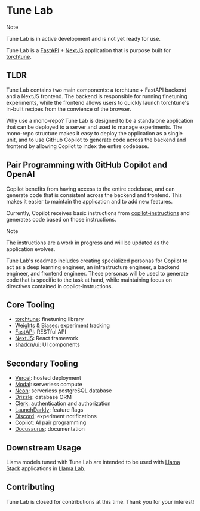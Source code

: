 # Tune Lab

> [!NOTE]
> Tune Lab is in active development and is not yet ready for use.

Tune Lab is a [FastAPI](https://fastapi.tiangolo.com) + [NextJS](https://nextjs.org) application that is purpose built for [torchtune](https://github.com/pytorch/torchtune).

## TLDR

Tune Lab contains two main components: a torchtune + FastAPI backend and a NextJS frontend. The backend is responsible for running finetuning experiments, while the frontend allows users to quickly launch torchtune's in-built recipes from the convience of the browser.

Why use a mono-repo? Tune Lab is designed to be a standalone application that can be deployed to a server and used to manage experiments. The mono-repo structure makes it easy to deploy the application as a single unit, and to use GitHub Copilot to generate code across the backend and frontend by allowing Copilot to index the entire codebase.

## Pair Programming with GitHub Copilot and OpenAI 

Copilot benefits from having access to the entire codebase, and can generate code that is consistent across the backend and frontend. This makes it easier to maintain the application and to add new features.

Currently, Copilot receives basic instructions from [copilot-instructions](.github/copilot-instructions.md) and generates code based on those instructions. 

> [!NOTE]
> The instructions are a work in progress and will be updated as the application evolves.

Tune Lab's roadmap includes creating specialized personas for Copilot to act as a deep learning engineer, an infrastructure engineer, a backend engineer, and frontend engineer. These personas will be used to generate code that is specific to the task at hand, while maintaining focus on directives contained in copilot-instructions. 

## Core Tooling

- [torchtune](https://pytorch.org/torchtune/stable/index.html): finetuning library
- [Weights & Biases](https://wandb.ai): experiment tracking
- [FastAPI](https://fastapi.tiangolo.com): RESTful API
- [NextJS](https://nextjs.org): React framework
- [shadcn/ui](https://ui.shadcn.com): UI components

## Secondary Tooling

- [Vercel](https://vercel.com): hosted deployment
- [Modal](https://modal.com): serverless compute
- [Neon](https://neon.tech/home): serverless postgreSQL database
- [Drizzle](https://orm.drizzle.team): database ORM
- [Clerk](https://clerk.com): authentication and authorization
- [LaunchDarkly](https://launchdarkly.com): feature flags
- [Discord](https://discord.com): experiment notifications
- [Copilot](https://github.com/features/copilot): AI pair programming
- [Docusaurus](https://docusaurus.io): documentation


## Downstream Usage

Llama models tuned with Tune Lab are intended to be used with [Llama Stack](https://github.com/meta-llama/llama-stack) applications in [Llama Lab](https://github.com/theosis-ai/llama-lab).

## Contributing

Tune Lab is closed for contributions at this time. Thank you for your interest!